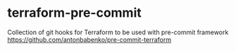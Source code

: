# terraform-pre-commit

Collection of git hooks for Terraform to be used with pre-commit framework
https://github.com/antonbabenko/pre-commit-terraform